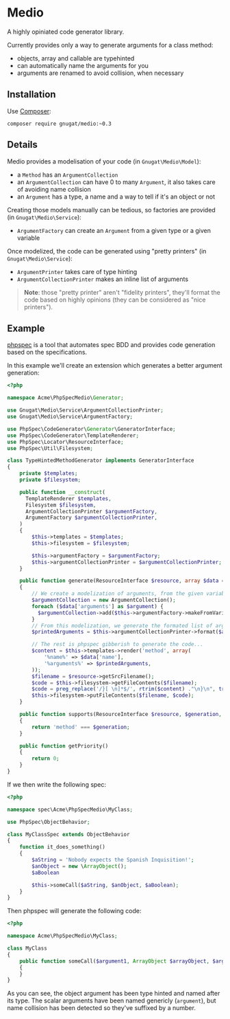 # Medio

A highly opiniated code generator library.

Currently provides only a way to generate arguments for a class method:

* objects, array and callable are typehinted
* can automatically name the arguments for you
* arguments are renamed to avoid collision, when necessary

## Installation

Use [Composer](https://getcomposer.org/download):

    composer require gnugat/medio:~0.3

## Details

Medio provides a modelisation of your code (in `Gnugat\Medio\Model`):

* a `Method` has an `ArgumentCollection`
* an `ArgumentCollection` can have 0 to many `Argument`, it also takes care of avoiding name collision
* an `Argument` has a type, a name and a way to tell if it's an object or not

Creating those models manually can be tedious, so factories are provided (in `Gnugat\Medio\Service`):

* `ArgumentFactory` can create an `Argument` from a given type or a given variable

Once modelized, the code can be generated using "pretty printers" (in `Gnugat\Medio\Service`):

* `ArgumentPrinter` takes care of type hinting
* `ArgumentCollectionPrinter` makes an inline list of arguments

> **Note**: those "pretty printer" aren't "fidelity printers", they'll format the
> code based on highly opinions (they can be considered as "nice printers").

## Example

[phpspec](http://phpspec.net) is a tool that automates spec BDD and provides code
generation based on the specifications.

In this example we'll create an extension which generates a better argument generation:

```php
<?php

namespace Acme\PhpSpecMedio\Generator;

use Gnugat\Medio\Service\ArgumentCollectionPrinter;
use Gnugat\Medio\Service\ArgumentFactory;

use PhpSpec\CodeGenerator\Generator\GeneratorInterface;
use PhpSpec\CodeGenerator\TemplateRenderer;
use PhpSpec\Locator\ResourceInterface;
use PhpSpec\Util\Filesystem;

class TypeHintedMethodGenerator implements GeneratorInterface
{
    private $templates;
    private $filesystem;

    public function __construct(
      TemplateRenderer $templates,
      Filesystem $filesystem,
      ArgumentCollectionPrinter $argumentFactory,
      ArgumentFactory $argumentCollectionPrinter,
    )
    {
        $this->templates = $templates;
        $this->filesystem = $filesystem;

        $this->argumentFactory = $argumentFactory;
        $this->argumentCollectionPrinter = $argumentCollectionPrinter;
    }

    public function generate(ResourceInterface $resource, array $data = array())
    {
        // We create a modelization of arguments, from the given variables
        $argumentCollection = new ArgumentCollection();
        foreach ($data['arguments'] as $argument) {
          $argumentCollection->add($this->argumentFactory->makeFromVariable($argument));
        }
        // From this modelization, we generate the formated list of arguments
        $printedArguments = $this->argumentCollectionPrinter->format($argumentCollection);

        // The rest is phpspec gibberish to generate the code...
        $content = $this->templates->render('method', array(
            '%name%' => $data['name'],
            '%arguments%' => $printedArguments,
        ));
        $filename = $resource->getSrcFilename();
        $code = $this->filesystem->getFileContents($filename);
        $code = preg_replace('/}[ \n]*$/', rtrim($content) ."\n}\n", trim($code));
        $this->filesystem->putFileContents($filename, $code);
    }

    public function supports(ResourceInterface $resource, $generation, array $data)
    {
        return 'method' === $generation;
    }

    public function getPriority()
    {
        return 0;
    }
}
```

If we then write the following spec:

```php
<?php

namespace spec\Acme\PhpSpecMedio\MyClass;

use PhpSpec\ObjectBehavior;

class MyClassSpec extends ObjectBehavior
{
    function it_does_something()
    {
        $aString = 'Nobody expects the Spanish Inquisition!';
        $anObject = new \ArrayObject();
        $aBoolean

        $this->someCall($aString, $anObject, $aBoolean);
    }
}
```

Then phpspec will generate the following code:

```php
<?php

namespace Acme\PhpSpecMedio\MyClass;

class MyClass
{
    public function someCall($argument1, ArrayObject $arrayObject, $argument2)
    {
    }
}
```

As you can see, the object argument has been type hinted and named after its type.
The scalar arguments have been named genericly (`argument`), but name collision
has been detected so they've suffixed by a number.
